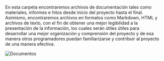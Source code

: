 En esta carpeta encontraremos archivos de documentación tales como materiales, informes e hitos desde inicio del proyecto hasta el final. Asimismo, encontraremos archivos en formatos como Markdown, HTML y archivos de texto, con el fin de obtener una mejor legibilidad a la presentación de la información, los cuales serán útiles   útiles para desarrollar una mejor organización y comprensión del proyecto y de esa manera otros programadores puedan familiarizarse y contribuir al proyecto de una manera efectiva.




![Documentos](https://images.app.goo.gl/Tz9UKZpFxQ7XENE27.jpeg)